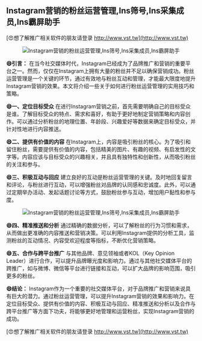 ## **Instagram营销的粉丝运营管理,Ins筛号,Ins采集成员,Ins霸屏助手**

[😍想了解推广相关软件的朋友请登录 http://www.vst.tw](http://www.vst.tw)

 <center><img src="https://vst.tw/MP4/tuiguang/png/8.png" alt="Instagram营销的粉丝运营管理,Ins筛号,Ins采集成员,Ins霸屏助手"></center>

**😄引言：**
在当今社交媒体时代，Instagram已经成为了品牌推广和营销的重要平台之一。然而，仅仅在Instagram上拥有大量的粉丝并不足以确保营销成功。粉丝运营管理是一个关键的环节，通过有效地与粉丝互动和管理，才能最大限度地提升Instagram营销的效果。本文将介绍一些关于如何进行粉丝运营管理的实用技巧和策略。

**😄一、定位目标受众**
在进行Instagram营销之前，首先需要明确自己的目标受众是谁。了解目标受众的特点、需求和喜好，有助于更好地制定营销策略和内容创作。可以通过分析粉丝的地理位置、年龄段、兴趣爱好等数据来确定目标受众，并针对性地进行内容推送。

**😄二、提供有价值的内容**
在Instagram上，内容是吸引粉丝的核心。为了吸引和留住粉丝，需要提供有价值的内容，包括精美的图片、有趣的视频、有启发性的文字等。内容应该与目标受众的兴趣相关，并且具有独特性和创新性，从而吸引粉丝的关注和参与。

**😄三、积极互动与回应**
建立良好的互动是粉丝运营管理的关键。及时地回复留言和评论，与粉丝进行互动，可以增强粉丝对品牌的认同感和忠诚度。此外，可以通过定期举办活动、发起话题讨论等方式，鼓励粉丝参与互动，增加用户黏性和参与度。

 <center><img src="https://vst.tw/MP4/tuiguang/png/6.png" alt="Instagram营销的粉丝运营管理,Ins筛号,Ins采集成员,Ins霸屏助手"></center>

**😄四、精准推送和分析**
通过精确的数据分析，可以了解粉丝的行为习惯和需求，从而做出更准确的内容推送和营销决策。可以利用Instagram提供的分析工具，监测粉丝的互动情况、内容受欢迎程度等指标，不断优化营销策略。

**😄五、合作与跨平台推广**
与其他品牌、意见领袖或者KOL（Key Opinion Leader）进行合作，可以提升品牌曝光度和影响力。通过与其他社交媒体平台的跨推广，如与微博、微信等平台进行链接和互动，可以扩大品牌的影响范围，吸引更多的粉丝。

**😄结论：**
Instagram作为一个重要的社交媒体平台，对于品牌推广和营销来说具有巨大的潜力。通过粉丝运营管理，可以提升Instagram营销的效果和影响力。在定位目标受众、提供有价值的内容、积极互动与回应、精准推送和分析以及合作与跨平台推广等方面下功夫，将能够更好地管理和运营粉丝，实现Instagram营销的成功。

[😍想了解推广相关软件的朋友请登录 http://www.vst.tw](http://www.vst.tw)



